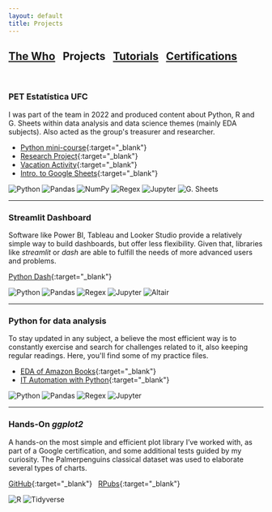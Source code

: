 ```yaml
---
layout: default
title: Projects
---
```


## [The Who](../index.html) &nbsp; Projects &nbsp; [Tutorials](../tutorials/tutorials.html) &nbsp; [Certifications](../certifications/certifications.html)

<br>

### PET Estatística UFC

I was part of the team in 2022 and produced content about Python, R and G. Sheets within data analysis and data science themes (mainly EDA subjects). Also acted as the group's treasurer and researcher.

- [Python mini-course](https://github.com/4r7hu3/pet-files/tree/main/Minicursos){:target="_blank"}
- [Research Project](https://github.com/4r7hu3/pet-files/tree/main/pet-research){:target="_blank"}
- [Vacation Activity](https://github.com/4r7hu3/data-science-learning/tree/main/Atividade%20de%20F%C3%A9rias){:target="_blank"}
- [Intro. to Google Sheets](https://github.com/4r7hu3/pet-files/tree/main/Sheets%202022){:target="_blank"}

![Python](https://img.shields.io/badge/python-3670A0?style=for-the-badge&logo=python&logoColor=ffdd54)
![Pandas](https://img.shields.io/badge/pandas-%23150458.svg?style=for-the-badge&logo=pandas&logoColor=white)
![NumPy](https://img.shields.io/badge/numpy-%23013243.svg?style=for-the-badge&logo=numpy&logoColor=white)
![Regex](https://img.shields.io/badge/(.*)_regex-%23212bde?style=for-the-badge)
![Jupyter](https://img.shields.io/badge/jupyter-%230c376b?style=for-the-badge&logo=jupyter)
![G. Sheets](https://img.shields.io/badge/Google%20Sheets-34A853?style=for-the-badge&logo=google-sheets&logoColor=white)

---

### Streamlit Dashboard

Software like Power BI, Tableau and Looker Studio provide a relatively simple way to build dashboards, but offer less flexibility. Given that, libraries like *streamlit* or *dash* are able to fulfill the needs of more advanced users and problems.

[Python Dash](https://github.com/4r7hu3/dash_streamlit){:target="_blank"}

![Python](https://img.shields.io/badge/python-3670A0?style=for-the-badge&logo=python&logoColor=ffdd54)
![Pandas](https://img.shields.io/badge/pandas-%23150458.svg?style=for-the-badge&logo=pandas&logoColor=white)
![Regex](https://img.shields.io/badge/(.*)_regex-%23212bde?style=for-the-badge)
![Jupyter](https://img.shields.io/badge/jupyter-%230c376b?style=for-the-badge&logo=jupyter)
![Altair](https://img.shields.io/badge/altair-grey?style=for-the-badge&logo=altair&logoColor=black)



---

### Python for data analysis

To stay updated in any subject, a believe the most efficient way is to constantly exercise and search for challenges related to it, also keeping regular readings. Here, you'll find some of my practice files.


- [EDA of Amazon Books](https://github.com/4r7hu3/data-science-learning/tree/main/AED%20Amazon%20Best%20Sellings){:target="_blank"}
- [IT Automation with Python](https://github.com/4r7hu3/data-science-learning/tree/main/Google){:target="_blank"}

![Python](https://img.shields.io/badge/python-3670A0?style=for-the-badge&logo=python&logoColor=ffdd54)
![Pandas](https://img.shields.io/badge/pandas-%23150458.svg?style=for-the-badge&logo=pandas&logoColor=white)
![Regex](https://img.shields.io/badge/(.*)_regex-%23212bde?style=for-the-badge)
![Jupyter](https://img.shields.io/badge/jupyter-%230c376b?style=for-the-badge&logo=jupyter)

---

### Hands-On *ggplot2*

A hands-on the most simple and efficient plot library I’ve worked with, as part of a Google certification, and some additional tests guided by my curiosity. The Palmerpenguins classical dataset was used to elaborate several types of charts.

[GitHub](https://github.com/4r7hu3/data-science-learning/tree/main/Visualization/ggplot2){:target="_blank"} &nbsp; [RPubs](https://rpubs.com/arthur_silva/ggplot2_sketch){:target="_blank"}

![R](https://img.shields.io/badge/r-%23276DC3.svg?style=for-the-badge&logo=r&logoColor=white)
![Tidyverse](https://img.shields.io/badge/Tidyverse-%23276DC3.svg?style=for-the-badge&logo=r&logoColor=white)

